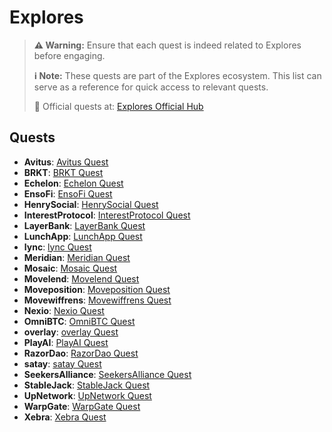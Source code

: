 # Explores

> **⚠️ Warning:** Ensure that each quest is indeed related to Explores before engaging.
> 
> **ℹ️ Note:** These quests are part of the Explores ecosystem. This list can serve as a reference for quick access to relevant quests.
> 
> 🔗 Official quests at: [Explores Official Hub](https://app.galxe.com/)

## Quests

- **Avitus**: [Avitus Quest](https://app.galxe.com/quest/Avitus/GCPCntkFXL)
- **BRKT**: [BRKT Quest](https://app.galxe.com/quest/BRKT/GCME4tvXZ6)
- **Echelon**: [Echelon Quest](https://app.galxe.com/quest/Echelon/GCnFetkSsS)
- **EnsoFi**: [EnsoFi Quest](https://app.galxe.com/quest/EnsoFi/GCT1PtvQih)
- **HenrySocial**: [HenrySocial Quest](https://app.galxe.com/quest/HenrySocial/GCuETtk6Vm)
- **InterestProtocol**: [InterestProtocol Quest](https://app.galxe.com/quest/InterestProtocol/GCxRetk4ng)
- **LayerBank**: [LayerBank Quest](https://app.galxe.com/quest/LayerBank/GCvWAtvPEJ)
- **LunchApp**: [LunchApp Quest](https://app.galxe.com/quest/LunchApp/GCb1qtkspD)
- **lync**: [lync Quest](https://app.galxe.com/quest/lync/GC5yztvyU4)
- **Meridian**: [Meridian Quest](https://app.galxe.com/quest/Meridian/GCT7stk9SF)
- **Mosaic**: [Mosaic Quest](https://app.galxe.com/quest/Mosaic/GCjDNtvnpu)
- **Movelend**: [Movelend Quest](https://app.galxe.com/quest/Movelend/GCHuHtvk8Q)
- **Moveposition**: [Moveposition Quest](https://app.galxe.com/quest/Moveposition/GCNnRtkHP5)
- **Movewiffrens**: [Movewiffrens Quest](https://app.galxe.com/quest/Movewiffrens/GCkxYtkqfz)
- **Nexio**: [Nexio Quest](https://app.galxe.com/quest/Nexio/GCeMFtgg3h)
- **OmniBTC**: [OmniBTC Quest](https://app.galxe.com/quest/OmniBTC/GCnJ7tvmPU)
- **overlay**: [overlay Quest](https://app.galxe.com/quest/overlay/GCfVmtkXNu)
- **PlayAI**: [PlayAI Quest](https://app.galxe.com/quest/PlayAI/GCDnKtvSgw)
- **RazorDao**: [RazorDao Quest](https://app.galxe.com/quest/RazorDao/GCGJhtvjJG)
- **satay**: [satay Quest](https://app.galxe.com/quest/satay/GC41JtkT8n)
- **SeekersAlliance**: [SeekersAlliance Quest](https://app.galxe.com/quest/SeekersAlliance/GCVxAtkRTp)
- **StableJack**: [StableJack Quest](https://app.galxe.com/quest/StableJack/GCNRQtkSzR)
- **UpNetwork**: [UpNetwork Quest](https://app.galxe.com/quest/UpNetwork/GC7fMtkzfM)
- **WarpGate**: [WarpGate Quest](https://app.galxe.com/quest/WarpGate/GC3A1tkkUt)
- **Xebra**: [Xebra Quest](https://app.galxe.com/quest/Xebra/GCfgptkYRw)
